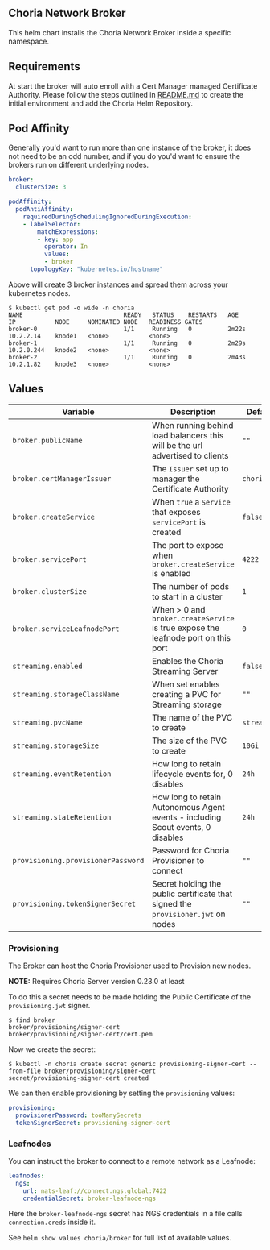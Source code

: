 ## Choria Network Broker

This helm chart installs the Choria Network Broker inside a specific namespace.

## Requirements

At start the broker will auto enroll with a Cert Manager managed Certificate Authority.
Please follow the steps outlined in [README.md](../README.md) to create the initial environment
and add the Choria Helm Repository.

## Pod Affinity

Generally you'd want to run more than one instance of the broker, it does not need to be an odd number,
and if you do you'd want to ensure the brokers run on different underlying nodes. 

```yaml
broker:
  clusterSize: 3

podAffinity:
  podAntiAffinity:
    requiredDuringSchedulingIgnoredDuringExecution:
    - labelSelector:
        matchExpressions:
        - key: app
          operator: In
          values:
          - broker
      topologyKey: "kubernetes.io/hostname"
```

Above will create 3 broker instances and spread them across your kubernetes nodes.

```nohighlight
$ kubectl get pod -o wide -n choria
NAME                            READY   STATUS    RESTARTS   AGE     IP           NODE     NOMINATED NODE   READINESS GATES
broker-0                        1/1     Running   0          2m22s   10.2.2.14    knode1   <none>           <none>
broker-1                        1/1     Running   0          2m29s   10.2.0.244   knode2   <none>           <none>
broker-2                        1/1     Running   0          2m43s   10.2.1.82    knode3   <none>           <none>
```

## Values

|Variable|Description|Default|
|--------|-----------|-------|
|`broker.publicName`|When running behind load balancers this will be the url advertised to clients|`""`|
|`broker.certManagerIssuer`|The `Issuer` set up to manager the Certificate Authority|`choria-ca`|
|`broker.createService`|When `true` a `Service` that exposes `servicePort` is created|`false`|
|`broker.servicePort`|The port to expose when `broker.createService` is enabled|`4222`|
|`broker.clusterSize`|The number of pods to start in a cluster|`1`|
|`broker.serviceLeafnodePort`|When > 0 and `broker.createService` is true expose the leafnode port on this port|`0`|
|`streaming.enabled`|Enables the Choria Streaming Server|`false`|
|`streaming.storageClassName`|When set enables creating a PVC for Streaming storage|`""`|
|`streaming.pvcName`|The name of the PVC to create|`streaming`|
|`streaming.storageSize`|The size of the PVC to create|`10Gi`|
|`streaming.eventRetention`|How long to retain lifecycle events for, 0 disables|`24h`|
|`streaming.stateRetention`|How long to retain Autonomous Agent events - including Scout events, 0 disables|`24h`|
|`provisioning.provisionerPassword`|Password for Choria Provisioner to connect|`""`|
|`provisioning.tokenSignerSecret`|Secret holding the public certificate that signed the `provisioner.jwt` on nodes|`""`|

### Provisioning

The Broker can host the Choria Provisioner used to Provision new nodes.

**NOTE:** Requires Choria Server version 0.23.0 at least

To do this a secret needs to be made holding the Public Certificate of the `provisioning.jwt` signer.

```nohighlight
$ find broker
broker/provisioning/signer-cert
broker/provisioning/signer-cert/cert.pem
```

Now we create the secret:

```nohighlight
$ kubectl -n choria create secret generic provisioning-signer-cert --from-file broker/provisioning/signer-cert
secret/provisioning-signer-cert created
```

We can then enable provisioning by setting the `provisioning` values:

```yaml
provisioning:
  provisionerPassword: tooManySecrets
  tokenSignerSecret: provisioning-signer-cert
```

### Leafnodes

You can instruct the broker to connect to a remote network as a Leafnode:

```yaml
leafnodes:
  ngs:
    url: nats-leaf://connect.ngs.global:7422
    credentialSecret: broker-leafnode-ngs
```

Here the `broker-leafnode-ngs` secret has NGS credentials in a file calls `connection.creds` inside it.

See `helm show values choria/broker` for full list of available values.
